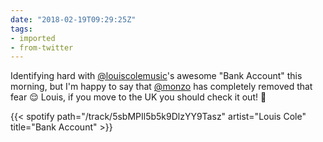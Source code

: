 ```yaml
---
date: "2018-02-19T09:29:25Z"
tags:
- imported
- from-twitter
---
```

Identifying hard with [@louiscolemusic](/twitter/#/louiscolemusic)'s awesome "Bank Account" this morning, but I'm happy to say that [@monzo](/twitter/#/monzo) has completely removed that fear 😌 Louis, if you move to the UK you should check it out! 🏦

{{< spotify path="/track/5sbMPIl5b5k9DlzYY9Tasz" artist="Louis Cole" title="Bank Account" >}}

